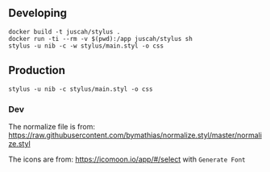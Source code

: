 
## Developing
```
docker build -t juscah/stylus .
docker run -ti --rm -v $(pwd):/app juscah/stylus sh
stylus -u nib -c -w stylus/main.styl -o css
```

## Production
```
stylus -u nib -c stylus/main.styl -o css
```


### Dev

The normalize file is from: https://raw.githubusercontent.com/bymathias/normalize.styl/master/normalize.styl

The icons are from: https://icomoon.io/app/#/select
with ```Generate Font```